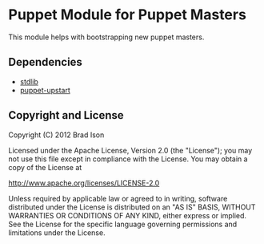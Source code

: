Puppet Module for Puppet Masters
================================

This module helps with bootstrapping new puppet masters.

Dependencies
------------

- [stdlib](https://github.com/puppetlabs/puppetlabs-stdlib)
- [puppet-upstart](https://github.com/bison/puppet-upstart)

Copyright and License
---------------------

Copyright (C) 2012 Brad Ison

Licensed under the Apache License, Version 2.0 (the "License");
you may not use this file except in compliance with the License.
You may obtain a copy of the License at

  http://www.apache.org/licenses/LICENSE-2.0

Unless required by applicable law or agreed to in writing, software
distributed under the License is distributed on an "AS IS" BASIS,
WITHOUT WARRANTIES OR CONDITIONS OF ANY KIND, either express or implied.
See the License for the specific language governing permissions and
limitations under the License.
